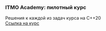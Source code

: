 ### ITMO Academy: пилотный курс
Решения к каждой из задач курса на С++20  
[Ссылка на курс](https://codeforces.com/edu/course/2)
